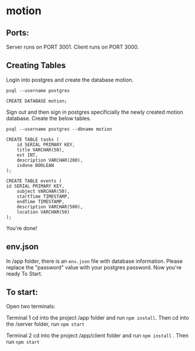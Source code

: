 # motion

## Ports: 
Server runs on PORT 3001.
Client runs on PORT 3000.

## Creating Tables

Login into postgres and create the database motion.

    psql --username postgres

    CREATE DATABASE motion;


Sign out and then sign in postgres specificially the newly created motion database. Create the below tables.

    psql --username postgres --dbname motion

    CREATE TABLE tasks (
        id SERIAL PRIMARY KEY,
        title VARCHAR(50),
        est INT,
        description VARCHAR(200),
        isdone BOOLEAN
    );

    CREATE TABLE events (
    id SERIAL PRIMARY KEY,
        subject VARCHAR(50),
        startTime TIMESTAMP,
        endTime TIMESTAMP,
        description VARCHAR(500),
        location VARCHAR(50)
    );
    
 You're done! 
 
 ## env.json
 In /app folder, there is an `env.json` file with database information. Please replace the "password" value with your postgres password. Now you're ready To Start.


## To start:
Open two terminals:

Terminal 1
    cd into the project /app folder and run `npm install`.
    Then cd into the /server folder, run `npm start`
    
Terminal 2
    cd into the project /app/client folder and run `npm install` .
    Then run `npm start`
